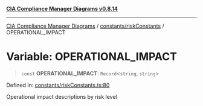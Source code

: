 [**CIA Compliance Manager Diagrams v0.8.14**](../../../README.md)

***

[CIA Compliance Manager Diagrams](../../../modules.md) / [constants/riskConstants](../README.md) / OPERATIONAL\_IMPACT

# Variable: OPERATIONAL\_IMPACT

> `const` **OPERATIONAL\_IMPACT**: `Record`\<`string`, `string`\>

Defined in: [constants/riskConstants.ts:80](https://github.com/Hack23/cia-compliance-manager/blob/257dd569f432a46611a1746c832a7e3d29232229/src/constants/riskConstants.ts#L80)

Operational impact descriptions by risk level
